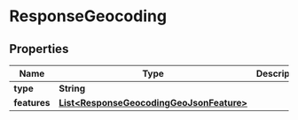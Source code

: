 

# ResponseGeocoding

## Properties

Name | Type | Description | Notes
------------ | ------------- | ------------- | -------------
**type** | **String** |  | 
**features** | [**List&lt;ResponseGeocodingGeoJsonFeature&gt;**](ResponseGeocodingGeoJsonFeature.md) |  | 




